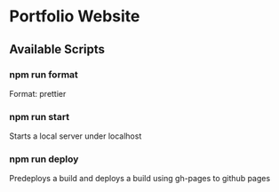 # Portfolio Website



## Available Scripts

### npm run format

Format: prettier

### npm run start

Starts a local server under localhost

### npm run deploy

Predeploys a build and deploys a build using gh-pages to github pages
